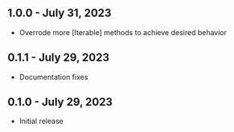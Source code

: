 ## 1.0.0 - July 31, 2023

- Overrode more [Iterable] methods to achieve desired behavior

## 0.1.1 - July 29, 2023

- Documentation fixes

## 0.1.0 - July 29, 2023

- Initial release
